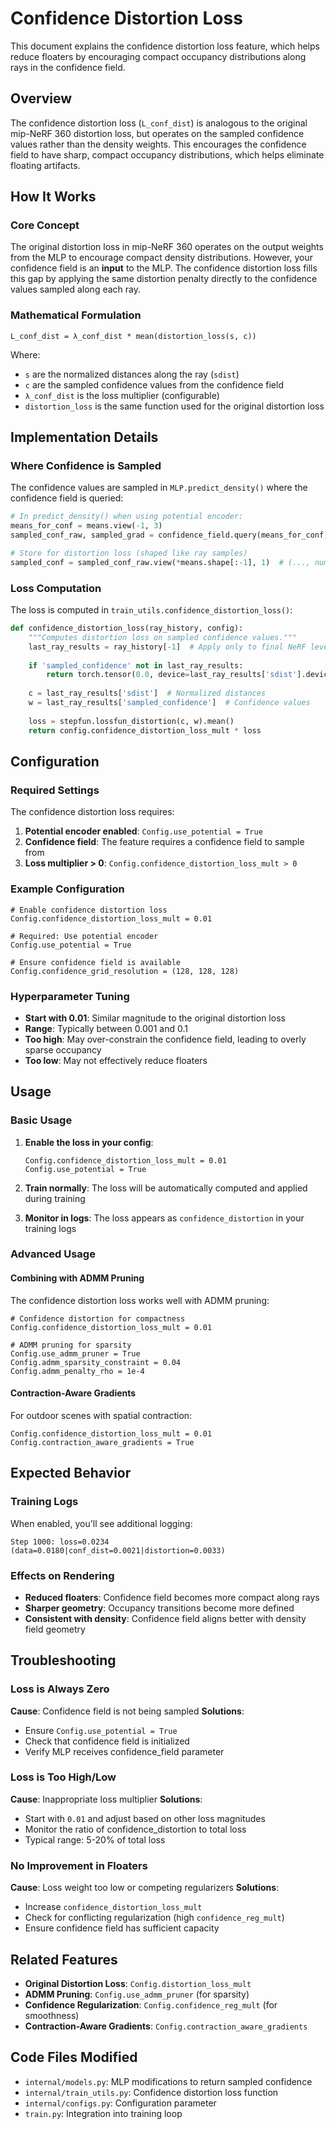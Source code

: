 # Confidence Distortion Loss

This document explains the confidence distortion loss feature, which helps reduce floaters by encouraging compact occupancy distributions along rays in the confidence field.

## Overview

The confidence distortion loss (`L_conf_dist`) is analogous to the original mip-NeRF 360 distortion loss, but operates on the sampled confidence values rather than the density weights. This encourages the confidence field to have sharp, compact occupancy distributions, which helps eliminate floating artifacts.

## How It Works

### Core Concept

The original distortion loss in mip-NeRF 360 operates on the output weights from the MLP to encourage compact density distributions. However, your confidence field is an **input** to the MLP. The confidence distortion loss fills this gap by applying the same distortion penalty directly to the confidence values sampled along each ray.

### Mathematical Formulation

```
L_conf_dist = λ_conf_dist * mean(distortion_loss(s, c))
```

Where:
- `s` are the normalized distances along the ray (`sdist`)
- `c` are the sampled confidence values from the confidence field
- `λ_conf_dist` is the loss multiplier (configurable)
- `distortion_loss` is the same function used for the original distortion loss

## Implementation Details

### Where Confidence is Sampled

The confidence values are sampled in `MLP.predict_density()` where the confidence field is queried:

```python
# In predict_density() when using potential encoder:
means_for_conf = means.view(-1, 3)
sampled_conf_raw, sampled_grad = confidence_field.query(means_for_conf)

# Store for distortion loss (shaped like ray samples)
sampled_conf = sampled_conf_raw.view(*means.shape[:-1], 1)  # (..., num_samples, 1)
```

### Loss Computation

The loss is computed in `train_utils.confidence_distortion_loss()`:

```python
def confidence_distortion_loss(ray_history, config):
    """Computes distortion loss on sampled confidence values."""
    last_ray_results = ray_history[-1]  # Apply only to final NeRF level
    
    if 'sampled_confidence' not in last_ray_results:
        return torch.tensor(0.0, device=last_ray_results['sdist'].device)
        
    c = last_ray_results['sdist']  # Normalized distances
    w = last_ray_results['sampled_confidence']  # Confidence values
    
    loss = stepfun.lossfun_distortion(c, w).mean()
    return config.confidence_distortion_loss_mult * loss
```

## Configuration

### Required Settings

The confidence distortion loss requires:

1. **Potential encoder enabled**: `Config.use_potential = True`
2. **Confidence field**: The feature requires a confidence field to sample from
3. **Loss multiplier > 0**: `Config.confidence_distortion_loss_mult > 0`

### Example Configuration

```gin
# Enable confidence distortion loss
Config.confidence_distortion_loss_mult = 0.01

# Required: Use potential encoder
Config.use_potential = True

# Ensure confidence field is available
Config.confidence_grid_resolution = (128, 128, 128)
```

### Hyperparameter Tuning

- **Start with 0.01**: Similar magnitude to the original distortion loss
- **Range**: Typically between 0.001 and 0.1
- **Too high**: May over-constrain the confidence field, leading to overly sparse occupancy
- **Too low**: May not effectively reduce floaters

## Usage

### Basic Usage

1. **Enable the loss in your config**:
   ```gin
   Config.confidence_distortion_loss_mult = 0.01
   Config.use_potential = True
   ```

2. **Train normally**: The loss will be automatically computed and applied during training

3. **Monitor in logs**: The loss appears as `confidence_distortion` in your training logs

### Advanced Usage

#### Combining with ADMM Pruning

The confidence distortion loss works well with ADMM pruning:

```gin
# Confidence distortion for compactness
Config.confidence_distortion_loss_mult = 0.01

# ADMM pruning for sparsity
Config.use_admm_pruner = True
Config.admm_sparsity_constraint = 0.04
Config.admm_penalty_rho = 1e-4
```

#### Contraction-Aware Gradients

For outdoor scenes with spatial contraction:

```gin
Config.confidence_distortion_loss_mult = 0.01
Config.contraction_aware_gradients = True
```

## Expected Behavior

### Training Logs

When enabled, you'll see additional logging:
```
Step 1000: loss=0.0234 (data=0.0180|conf_dist=0.0021|distortion=0.0033)
```

### Effects on Rendering

- **Reduced floaters**: Confidence field becomes more compact along rays
- **Sharper geometry**: Occupancy transitions become more defined
- **Consistent with density**: Confidence field aligns better with density field geometry

## Troubleshooting

### Loss is Always Zero

**Cause**: Confidence field is not being sampled
**Solutions**:
- Ensure `Config.use_potential = True`
- Check that confidence field is initialized
- Verify MLP receives confidence_field parameter

### Loss is Too High/Low

**Cause**: Inappropriate loss multiplier
**Solutions**:
- Start with `0.01` and adjust based on other loss magnitudes
- Monitor the ratio of confidence_distortion to total loss
- Typical range: 5-20% of total loss

### No Improvement in Floaters

**Cause**: Loss weight too low or competing regularizers
**Solutions**:
- Increase `confidence_distortion_loss_mult`
- Check for conflicting regularization (high `confidence_reg_mult`)
- Ensure confidence field has sufficient capacity

## Related Features

- **Original Distortion Loss**: `Config.distortion_loss_mult`
- **ADMM Pruning**: `Config.use_admm_pruner` (for sparsity)
- **Confidence Regularization**: `Config.confidence_reg_mult` (for smoothness)
- **Contraction-Aware Gradients**: `Config.contraction_aware_gradients`

## Code Files Modified

- `internal/models.py`: MLP modifications to return sampled confidence
- `internal/train_utils.py`: Confidence distortion loss function
- `internal/configs.py`: Configuration parameter
- `train.py`: Integration into training loop 